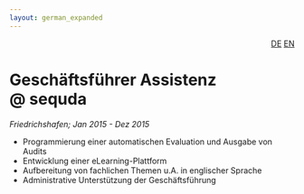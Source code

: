 ```yaml
---
layout: german_expanded
---
```

<div style="text-align: right"><a href="/de/was_zuvor_geschah/sequda">DE</a> <a href="/en/previously/sequda">EN</a></div>

# Geschäftsführer Assistenz @&nbsp;sequda

_Friedrichshafen; Jan 2015 - Dez 2015_

* Programmierung einer automatischen Evaluation und Ausgabe von Audits
* Entwicklung einer eLearning-Plattform
* Aufbereitung von fachlichen Themen u.A. in englischer Sprache
* Administrative Unterstützung der Geschäftsführung
